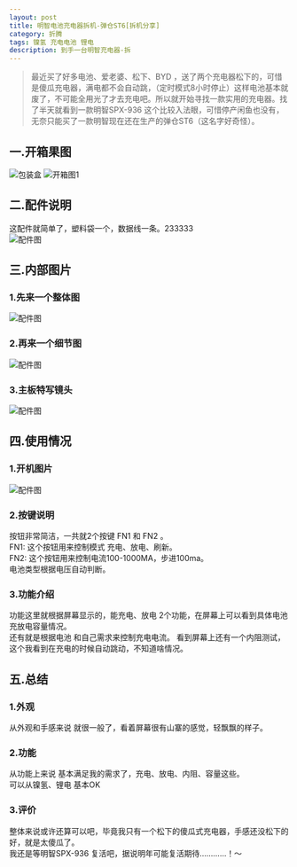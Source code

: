 ```yaml
---
layout: post
title: 明智电池充电器拆机-弹仓ST6[拆机分享]
category: 折腾
tags: 镍氢 充电电池 锂电 
description: 到手一台明智充电器-拆
---
```

>最近买了好多电池、爱老婆、松下、BYD ，送了两个充电器松下的，可惜是傻瓜充电器，满电都不会自动跳，（定时模式8小时停止）这样电池基本就废了，不可能全用光了才去充电吧。所以就开始寻找一款实用的充电器。找了半天就看到一款明智SPX-936 这个比较入法眼，可惜停产闲鱼也没有，无奈只能买了一款明智现在还在生产的弹仓ST6（这名字好奇怪）。  

## 一.开箱果图
![包装盒](https://blog.guige.info/assets/img/Disassemble/Mingzhi-ST6/明智弹仓ST6-包装盒.png)
![开箱图1](https://blog.guige.info/assets/img/Disassemble/Mingzhi-ST6/明智弹仓ST6-开箱图1.png)
## 二.配件说明
这配件就简单了，塑料袋一个，数据线一条。233333  
![配件图](https://blog.guige.info/assets/img/Disassemble/Mingzhi-ST6/明智弹仓ST6-配件图.png)
## 三.内部图片
### 1.先来一个整体图
![配件图](https://blog.guige.info/assets/img/Disassemble/Mingzhi-ST6/明智弹仓ST6-内部图整体.png)
### 2.再来一个细节图
![配件图](https://blog.guige.info/assets/img/Disassemble/Mingzhi-ST6/明智弹仓ST6-内部图掀开你的盖头来.png)
### 3.主板特写镜头
![配件图](https://blog.guige.info/assets/img/Disassemble/Mingzhi-ST6/明智弹仓ST6-内部特写.png)
## 四.使用情况
### 1.开机图片  
![配件图](https://blog.guige.info/assets/img/Disassemble/Mingzhi-ST6/明智弹仓ST6-屏幕显示.png)
### 2.按键说明
按钮非常简洁，一共就2个按键 FN1 和 FN2 。  
FN1: 这个按钮用来控制模式 充电、放电、刷新。  
FN2: 这个按钮用来控制电流100-1000MA，步进100ma。  
电池类型根据电压自动判断。
### 3.功能介绍
功能这里就根据屏幕显示的，能充电、放电 2个功能，在屏幕上可以看到具体电池充放电容量情况。  
还有就是根据电池 和自己需求来控制充电电流。
看到屏幕上还有一个内阻测试，这个我看到在充电的时候自动跳动，不知道啥情况。
## 五.总结
### 1.外观
从外观和手感来说 就很一般了，看着屏幕很有山寨的感觉，轻飘飘的样子。  
### 2.功能
从功能上来说 基本满足我的需求了，充电、放电、内阻、容量这些。  
可以从镍氢、锂电 基本OK  
### 3.评价
整体来说或许还算可以吧，毕竟我只有一个松下的傻瓜式充电器，手感还没松下的好，就是太傻瓜了。  
我还是等明智SPX-936 复活吧，据说明年可能复活期待…………！～  